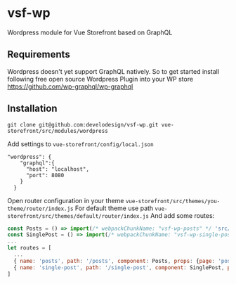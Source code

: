 # vsf-wp
Wordpress module for Vue Storefront based on GraphQL


## Requirements
Wordpress doesn't yet support GraphQL natively. 
So to get started install following free open source Wordpress Plugin into your WP store https://github.com/wp-graphql/wp-graphql


## Installation

```shell
git clone git@github.com:develodesign/vsf-wp.git vue-storefront/src/modules/wordpress
```

Add settings to `vue-storefront/config/local.json`

```shell
"wordpress": {
    "graphql":{
      "host": "localhost",
      "port": 8080
    }
  }
```

Open router configuration in your theme `vue-storefront/src/themes/you-theme/router/index.js` For default theme use path `vue-storefront/src/themes/default/router/index.js` And add some routes:

```js
const Posts = () => import(/* webpackChunkName: "vsf-wp-posts" */ 'src/modules/wordpress/pages/Posts')
const SinglePost = () => import(/* webpackChunkName: "vsf-wp-single-post" */ 'src/modules/wordpress/pages/SinglePost')
...
let routes = [
  ...
  { name: 'posts', path: '/posts', component: Posts, props: {page: 'posts', title: 'Posts'} },
  { name: 'single-post', path: '/single-post', component: SinglePost, props: {page: 'posts', title: 'Single Post'} }
]
```
